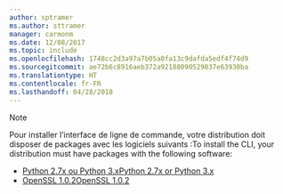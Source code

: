 ```yaml
---
author: sptramer
ms.author: sttramer
manager: carmonm
ms.date: 12/08/2017
ms.topic: include
ms.openlocfilehash: 1748cc2d3a97a7b05a0fa13c9dafda5edf4f74d9
ms.sourcegitcommit: ae72b6c8916aeb372a92188090529037e63930ba
ms.translationtype: HT
ms.contentlocale: fr-FR
ms.lasthandoff: 04/28/2018
---
```

> [!NOTE]
> <span data-ttu-id="9be7f-101">Pour installer l’interface de ligne de commande, votre distribution doit disposer de packages avec les logiciels suivants :</span><span class="sxs-lookup"><span data-stu-id="9be7f-101">To install the CLI, your distribution must have packages with the following software:</span></span>
> * [<span data-ttu-id="9be7f-102">Python 2.7x ou Python 3.x</span><span class="sxs-lookup"><span data-stu-id="9be7f-102">Python 2.7x or Python 3.x</span></span>](https://ww.python.org/downloads/)
> * [<span data-ttu-id="9be7f-103">OpenSSL 1.0.2</span><span class="sxs-lookup"><span data-stu-id="9be7f-103">OpenSSL 1.0.2</span></span>](https://www.openssl.org/source/)
